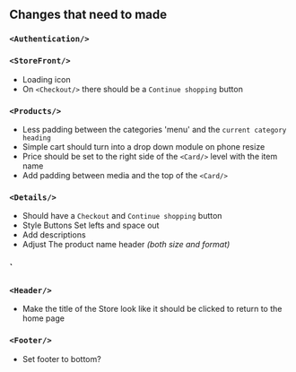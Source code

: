 ## Changes that need to made

### `<Authentication/>`
### `<StoreFront/>`
- Loading icon
- On `<Checkout/>` there should be a `Continue shopping` button


### `<Products/>`
- Less padding between the categories 'menu' and the `current category heading`
- Simple cart should turn into a drop down module on phone resize
- Price should be set to the right side of the `<Card/>` level with the item name
- Add padding between media and the top of the `<Card/>`

### `<Details/>`
- Should have a `Checkout` and `Continue shopping` button
- Style Buttons Set lefts and space out
- Add descriptions
- Adjust The product name header *(both size and format)*

### `<Checkout/>
### `<Header/>`
- Make the title of the Store look like it should be clicked to return to the home page

### `<Footer/>` 
- Set footer to bottom?




